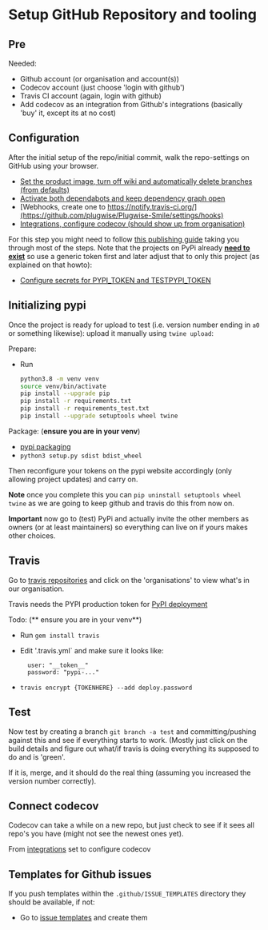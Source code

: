 # Setup GitHub Repository and tooling

## Pre

Needed:

  - Github account (or organisation and account(s))
  - Codecov account (just choose 'login with github')
  - Travis CI account (again, login with github)
  - Add codecov as an integration from Github's integrations (basically 'buy' it, except its at no cost)

## Configuration

After the initial setup of the repo/initial commit, walk the repo-settings on GitHub using your browser.

  - [Set the product image, turn off wiki and automatically delete branches (from defaults)](https://github.com/plugwise/python-plugwise/settings)
  - [Activate both dependabots and keep dependency graph open](https://github.com/plugwise/python-plugwise/settings/security_analysis)
  - [Webhooks, create one to https://notify.travis-ci.org/](https://github.com/plugwise/Plugwise-Smile/settings/hooks)
  - [Integrations, configure codecov (should show up from organisation)](https://github.com/plugwise/python-plugwise/settings/installations)

For this step you might need to follow [this publishing guide](https://packaging.python.org/guides/publishing-package-distribution-releases-using-github-actions-ci-cd-workflows/) taking you through most of the steps. Note that the projects on PyPi already [**need to exist**](https://packaging.python.org/tutorials/packaging-projects/) so use a generic token first and later adjust that to only this project (as explained on that howto):

  - [Configure secrets for PYPI_TOKEN and TESTPYPI_TOKEN](https://github.com/plugwise/Plugwise-Smile/settings/secrets)

## Initializing pypi

Once the project is ready for upload to test (i.e. version number ending in `a0` or something likewise): upload it manually using `twine upload`: 

Prepare:

  - Run 

    ```bash
    python3.8 -m venv venv
    source venv/bin/activate
    pip install --upgrade pip
    pip install -r requirements.txt
    pip install -r requirements_test.txt
    pip install --upgrade setuptools wheel twine
    ```

Package: (**ensure you are in your venv**)

  - [pypi packaging](https://packaging.python.org/tutorials/packaging-projects/)
  - `python3 setup.py sdist bdist_wheel`

Then reconfigure your tokens on the pypi website accordingly (only allowing project updates) and carry on.

**Note** once you complete this you can `pip uninstall setuptools wheel twine` as we are going to keep github and travis do this from now on.

**Important** now go to (test) PyPi and actually invite the other members as owners (or at least maintainers) so everything can live on if yours makes other choices.

## Travis

Go to [travis repositories](https://travis-ci.org/account/repositories) and click on the 'organisations' to view what's in our organisation.

Travis needs the PYPI production token for [PyPI deployment](https://docs.travis-ci.com/user/deployment/pypi/)

Todo: (** ensure you are in your venv**)

  - Run `gem install travis`
  - Edit '.travis.yml` and make sure it looks like:

    ```text
      user: "__token__"
      password: "pypi-..."
    ```

  - `travis encrypt {TOKENHERE} --add deploy.password`

## Test

Now test by creating a branch `git branch -a test` and committing/pushing against this and see if everything starts to work.
(Mostly just click on the build details and figure out what/if travis is doing everything its supposed to do and is 'green'.

If it is, merge, and it should do the real thing (assuming you increased the version number correctly).

## Connect codecov

Codecov can take a while on a new repo, but just check to see if it sees all repo's you have (might not see the newest ones yet).

From [integrations](https://github.com/plugwise/python-plugwise/settings/installations) set to configure codecov

## Templates for Github issues

If you push templates within the `.github/ISSUE_TEMPLATES` directory they should be available, if not:

  - Go to [issue templates](https://github.com/plugwise/python-plugwise/issues/templates/edit) and create them
